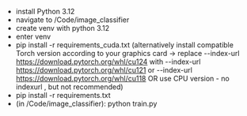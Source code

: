 - install Python 3.12
- navigate to /Code/image_classifier
- create venv with python 3.12
- enter venv
- pip install -r requirements_cuda.txt 
    (alternatively install compatible Torch version according to your graphics card 
    -> replace --index-url https://download.pytorch.org/whl/cu124 with --index-url https://download.pytorch.org/whl/cu121 or --index-url https://download.pytorch.org/whl/cu118
    OR use CPU version - no indexurl , but not recommended)
- pip install -r requirements.txt
- (in /Code/image_classifier): python train.py
